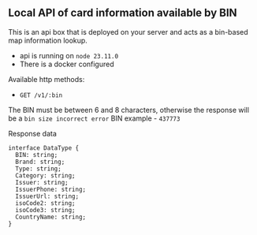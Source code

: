 ## Local API of card information available by BIN

This is an api box that is deployed on your server and acts as a bin-based map information lookup.

- api is running on ```node 23.11.0```
- There is a docker configured

Available http methods:
- ```GET /v1/:bin```

The BIN must be between 6 and 8 characters, otherwise the response will be a ```bin size incorrect error```
BIN example - ```437773```

Response data
```
interface DataType {
  BIN: string;
  Brand: string;
  Type: string;
  Category: string;
  Issuer: string;
  IssuerPhone: string;
  IssuerUrl: string;
  isoCode2: string;
  isoCode3: string;
  CountryName: string;
}
```